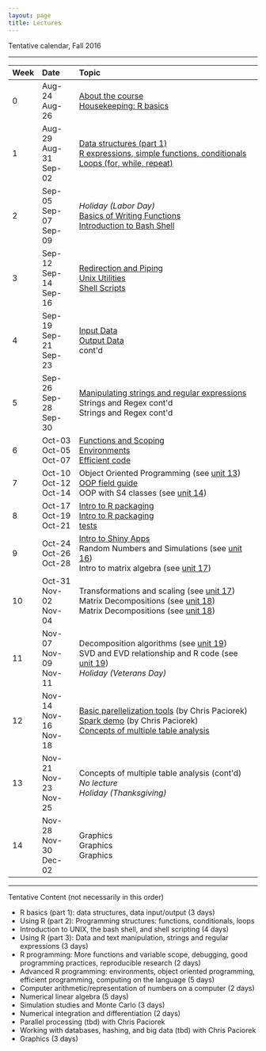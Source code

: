 ```yaml
---
layout: page
title: Lectures
---
```


Tentative calendar, Fall 2016

-----

<table>
  <thead>
    <tr>
      <th align="left">Week</th>
      <th align="left">Date</th>
      <th align="left">Topic</th>
    </tr>
  </thead>
  <tbody>
    <tr>
      <td>0</td>
      <td>
        Aug-24<br>
        Aug-26
      </td>
      <td>
        <a href="00-about-course">About the course</a><br>
        <a href="00-housekeeping">Housekeeping: R basics</a><br>
      </td>
    </tr>
    <tr>
      <td>1</td>
      <td>
        Aug-29<br>
        Aug-31<br>
        Sep-02
      </td>
      <td>
        <a href="01-data-structures">Data structures (part 1)</a><br>
        <a href="01-expressions-control-flow">R expressions, simple functions, conditionals</a><br>
        <a href="01-expressions-control-flow">Loops (for, while, repeat)</a>
      </td>
    </tr>
    <tr>
      <td>2</td>
      <td>
        Sep-05<br>
        Sep-07<br>
        Sep-09
      </td>
      <td>
        <em>Holiday (Labor Day)</em><br>
        <a href="01-writing-functions">Basics of Writing Functions</a><br>
        <a href="02-bash-introduction">Introduction to Bash Shell</a>
      </td>
    </tr>
    <tr>
      <td>3</td>
      <td>
        Sep-12<br>
        Sep-14<br>
        Sep-16
      </td>
      <td>
        <a href="02-redirection-piping">Redirection and Piping</a><br>
        <a href="02-unix-utilities">Unix Utilities</a><br>
        <a href="02-shell-scripts">Shell Scripts</a>
      </td>
    </tr>
    <tr>
      <td>4</td>
      <td>
        Sep-19<br>
        Sep-21<br>
        Sep-23
      </td>
      <td>
        <a href="03-input-data">Input Data</a><br>
        <a href="03-output-data">Output Data</a><br>
        cont'd
      </td>
    </tr>
    <tr>
      <td>5</td>
      <td>
        Sep-26<br>
        Sep-28<br>
        Sep-30
      </td>
      <td>
        <a href="04-strings">Manipulating strings and regular expressions</a><br>
        Strings and Regex cont'd<br>
        Strings and Regex cont'd
      </td>
    </tr>
    <tr>
      <td>6</td>
      <td>
        Oct-03<br>
        Oct-05<br>
        Oct-07
      </td>
      <td>
        <a href="http://adv-r.had.co.nz/Functions.html" target="_blank">Functions and Scoping</a><br>
        <a href="http://adv-r.had.co.nz/Environments.html" target="_blank">Environments</a><br>
        <a href="http://adv-r.had.co.nz/Performance.html" target="_blank">Efficient code</a>
      </td>
    </tr>
    <tr>
      <td>7</td>
      <td>
        Oct-10<br>
        Oct-12<br>
        Oct-14
      </td>
      <td>
        Object Oriented Programming (see <a href="https://github.com/ucb-stat243/stat243-fall-2016/blob/master/units/13-programming-s3classes.pdf" target="_blank">unit 13</a>)<br>
        <a href="http://adv-r.had.co.nz/OO-essentials.html" target="_target">OOP field guide</a><br>
        OOP with S4 classes (see <a href="https://github.com/ucb-stat243/stat243-fall-2016/blob/master/units/14-programming-s4classes.pdf" target="_blank">unit 14</a>)
      </td>
    </tr>
    <tr>
      <td>8</td>
      <td>
        Oct-17<br>
        Oct-19<br>
        Oct-21
      </td>
      <td>
        <a href="http://r-pkgs.had.co.nz/" target="_target">Intro to R packaging</a><br>
        <a href="http://r-pkgs.had.co.nz/" target="_target">Intro to R packaging</a><br>
        <a href="http://r-pkgs.had.co.nz/tests.html" target="_target">tests</a>
      </td>
    </tr>
    <tr>
      <td>9</td>
      <td>
        Oct-24<br>
        Oct-26<br>
        Oct-28
      </td>
      <td>
        <a href="http://shiny.rstudio.com/tutorial/" target="_target">Intro to Shiny Apps</a><br>
        Random Numbers and Simulations (see <a href="https://github.com/ucb-stat243/stat243-fall-2016/blob/master/units/16-random-simulations.pdf" target="_blank">unit 16</a>)<br>
        Intro to matrix algebra (see <a href="https://github.com/ucb-stat243/stat243-fall-2016/blob/master/units/17-matrix-algebra.pdf" target="_blank">unit 17</a>)
      </td>
    </tr>
    <tr>
      <td>10</td>
      <td>
        Oct-31<br>
        Nov-02<br>
        Nov-04
      </td>
      <td>
        Transformations and scaling (see <a href="https://github.com/ucb-stat243/stat243-fall-2016/blob/master/units/17-matrix-algebra.pdf" target="_blank">unit 17</a>)<br>
        Matrix Decompositions (see <a href="https://github.com/ucb-stat243/stat243-fall-2016/blob/master/units/18-matrix-decompositions.pdf" target="_blank">unit 18</a>)<br>
        Matrix Decompositions (see <a href="https://github.com/ucb-stat243/stat243-fall-2016/blob/master/units/18-matrix-decompositions.pdf" target="_blank">unit 18</a>)
      </td>
    </tr>
    <tr>
      <td>11</td>
      <td>
        Nov-07<br>
        Nov-09<br>
        Nov-11
      </td>
      <td>
        Decomposition algorithms (see <a href="https://github.com/ucb-stat243/stat243-fall-2016/blob/master/units/19-nipals-als-normalized-weights.R" target="_blank">unit 19</a>)<br>
        SVD and EVD relationship and R code (see <a href="https://github.com/ucb-stat243/stat243-fall-2016/blob/master/units/19-svd-evd.R" target="_blank">unit 19</a>)<br>
        <em>Holiday (Veterans Day)</em>
      </td>
    </tr>
    <tr>
      <td>12</td>
      <td>
        Nov-14<br>
        Nov-16<br>
        Nov-18
      </td>
      <td>
        <a href="https://github.com/berkeley-scf/tutorial-parallel-basics" target="_blank">Basic parellelization tools</a> (by Chris Paciorek)<br>
        <a href="https://github.com/berkeley-scf/spark-stat243-2016" target="_blank">Spark demo</a> (by Chris Paciorek)<br>
        <a href="https://docs.google.com/presentation/d/1puXYL5GTaM1uN0K3bFvL2ZNCZjXIwCJ5es2iJytd-go/pub?start=false&loop=false&delayms=3000" target="_blank">Concepts of multiple table analysis</a>
      </td>
    </tr>
    <tr>
      <td>13</td>
      <td>
        Nov-21<br>
        Nov-23<br>
        Nov-25
      </td>
      <td>
        Concepts of multiple table analysis (cont'd)<br>
        <em>No lecture</em><br>
        <em>Holiday (Thanksgiving)</em>
      </td>
    </tr>
    <tr>
      <td>14</td>
      <td>
        Nov-28<br>
        Nov-30<br>
        Dec-02
      </td>
      <td>
        Graphics<br>
        Graphics<br>
        Graphics
      </td>
    </tr>
  </tbody>
 </table>


-----

Tentative Content (not necessarily in this order)

- R basics (part 1): data structures, data input/output (3 days)
- Using R (part 2): Programming structures: functions, conditionals, loops
- Introduction to UNIX, the bash shell, and shell scripting (4 days)
- Using R (part 3): Data and text manipulation, strings and regular expressions (3 days)
- R programming: More functions and variable scope, debugging, good 
programming practices, reproducible research (2 days)
- Advanced R programming: environments, object oriented programming, efficient
 programming, computing on the language (5 days)
- Computer arithmetic/representation of numbers on a computer (2 days)
- Numerical linear algebra (5 days)
- Simulation studies and Monte Carlo (3 days)
- Numerical integration and differentiation (2 days)
- Parallel processing (tbd) with Chris Paciorek
- Working with databases, hashing, and big data (tbd) with Chris Paciorek
- Graphics (3 days)

